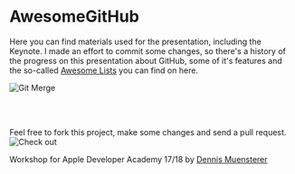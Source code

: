 # AwesomeGitHub

Here you can find materials used for the presentation, including the Keynote. I made an effort to commit some changes, so there's a history of the progress on this presentation about GitHub, some of it's features and the so-called [Awesome Lists](https://github.com/sindresorhus/awesome) you can find on here. <br/>


![Git Merge](https://media.giphy.com/media/cFkiFMDg3iFoI/giphy.gif) <br/> 

<br/>
<br/>

Feel free to fork this project, make some changes and send a pull request.
![Check out](https://media.giphy.com/media/3oD3YveOJWdwIAfZ5e/giphy.gif) <br/>

Workshop for Apple Developer Academy 17/18 by [Dennis Muensterer](https://twitter.com/dnnsmnstrr)
